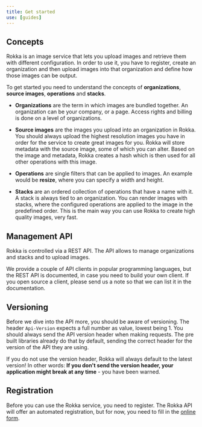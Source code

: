 ```yaml
---
title: Get started
use: [guides]
---
```


## Concepts

Rokka is an image service that lets you upload images and retrieve them with different configuration. In order to use it, you have to register, create an organization and then upload images into that organization and define how those images can be output.

To get started you need to understand the concepts of __organizations__, __source images__, __operations__ and __stacks__.

- __Organizations__ are the term in which images are bundled together. An organization can be your company, or a page. Access rights and billing is done on a level of organizations.

- __Source images__ are the images you upload into an organization in Rokka. You should always upload the highest resolution images you have in order for the service to create great images for you. Rokka will store metadata with the source image, some of which you can alter. Based on the image and metadata, Rokka creates a hash which is then used for all other operations with this image.

- __Operations__ are single filters that can be applied to images. An example would be __resize__, where you can specify a width and height.

- __Stacks__ are an ordered collection of operations that have a name with it. A stack is always tied to an organization. You can render images with stacks, where the configured operations are applied to the image in the predefined order. This is the main way you can use Rokka to create high quality images, very fast.

## Management API

Rokka is controlled via a REST API. The API allows to manage organizations and stacks and to upload images.

We provide a couple of API clients in popular programming languages, but the REST API is documented, in case you need to build your own client. If you open source a client, please send us a note so that we can list it in the documentation.

## Versioning

Before we dive into the API more, you should be aware of versioning. The header `Api-Version` expects a full number as value, lowest being 1. You should always send the API version header when making requests. The pre built libraries already do that by default, sending the correct header for the version of the API they are using.

If you do not use the version header, Rokka will always default to the latest version! In other words: __If you don't send the version header, your application might break at any time__ - you have been warned.

## Registration

Before you can use the Rokka service, you need to register. The Rokka API will offer an automated registration, but for now, you need to fill in the <a href="https://docs.google.com/a/liip.ch/forms/d/e/1FAIpQLSfhl-f8Eda-haZBMWkzkvPen8RoQ6YFYSDJ1ez1QN-QKBQm3Q/viewform">online form</a>.

<!---
To do so, you need only supply an email address. This call will register you at the service:

```bash
curl -H 'Content-Type: application/json' -X POST 'https://api.rokka.io/users' -d '[
    {
        "email": "my@email.com"
    }
]'
```
```php
$client = \Rokka\Client\Factory::getUserClient();

$user = $client->createUser('my@email.com');

var_dump($user); // print out important user data
```

The response will be a json object with key and secret in them. In addition they will be mailed to you, just to be sure. Keep them safe, you will need them for the next steps.
--->
